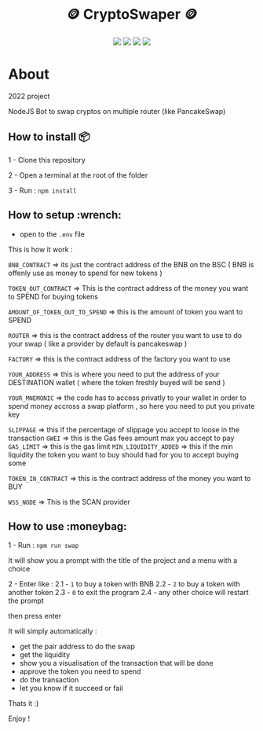 
<h1 align="center">🪙 CryptoSwaper 🪙</h1>        


<p align="center">
<img src="https://img.shields.io/badge/language-nodejs-green" />
<img src="https://img.shields.io/badge/platform-npm-red" />
<img src="https://img.shields.io/badge/platform-terminal-black" />
<img src="https://img.shields.io/badge/License-MIT-blue.svg" />
</p>

# About

2022 project 

NodeJS Bot to swap cryptos on multiple router (like PancakeSwap)

<h2> How to install 📦 </h2>
1 - Clone this repository

2 - Open a terminal at the root of the folder

3 - Run : `npm install`

<h2> How to setup :wrench: </h2>

- open to the `.env` file

This is how it work : 

`BNB_CONTRACT` => its just the contract address of the BNB on the BSC ( BNB is offenly use as money to spend for new tokens )

`TOKEN_OUT_CONTRACT` => This is the contract address of the money you want to SPEND for buying tokens

`AMOUNT_OF_TOKEN_OUT_TO_SPEND` => this is the amount of token you want to SPEND 

`ROUTER` => this is the contract address of the router you want to use to do your swap ( like a provider by default is pancakeswap )

`FACTORY` => this is the contract address of the factory you want to use

`YOUR_ADDRESS` => this is where you need to put the address of your DESTINATION wallet ( where the token freshly buyed will be send )

`YOUR_MNEMONIC` => the code has to access privatly to your wallet in order to spend money accross a swap platform , so here you need to put you private key

`SLIPPAGE` => this if the percentage of slippage you accept to loose in the transaction
`GWEI` => this is the Gas fees amount max you accept to pay
`GAS_LIMIT` => this is the gas limit
`MIN_LIQUIDITY_ADDED` => this if the min liquidity the token you want to buy should had for you to accept buying some

`TOKEN_IN_CONTRACT` => this is the contract address of the money you want to BUY

`WSS_NODE` => This is the SCAN provider 

<h2> How to use :moneybag: </h2>

1 - Run : `npm run swap`

It will show you a prompt with the title of the project and a menu with a choice

2 - Enter like :
 2.1 - `1` to buy a token with BNB
 2.2 - `2` to buy a token with another token
 2.3 - `0` to exit the program
 2.4 - any other choice will restart the prompt

 then press enter

It will simply automatically : 
- get the pair address to do the swap
- get the liquidity
- show you a visualisation of the transaction that will be done
- approve the token you need to spend
- do the transaction
- let you know if it succeed or fail

Thats it :)

Enjoy !
